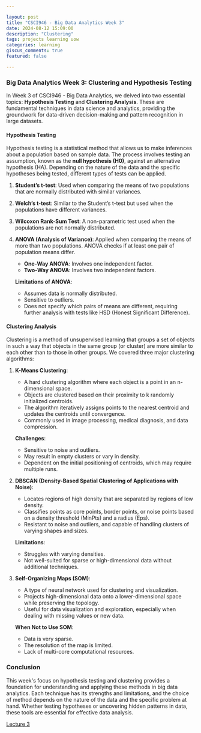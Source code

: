 ```yaml
---

layout: post  
title: "CSCI946 - Big Data Analytics Week 3"  
date: 2024-08-12 15:09:00  
description: "Clustering"  
tags: projects learning uow
categories: learning  
giscus_comments: true  
featured: false  

---
```



### Big Data Analytics Week 3: Clustering and Hypothesis Testing

In Week 3 of CSCI946 - Big Data Analytics, we delved into two essential topics: **Hypothesis Testing** and **Clustering Analysis**. These are fundamental techniques in data science and analytics, providing the groundwork for data-driven decision-making and pattern recognition in large datasets.

#### Hypothesis Testing

Hypothesis testing is a statistical method that allows us to make inferences about a population based on sample data. The process involves testing an assumption, known as the **null hypothesis (H0)**, against an alternative hypothesis (HA). Depending on the nature of the data and the specific hypotheses being tested, different types of tests can be applied.

1. **Student’s t-test**: Used when comparing the means of two populations that are normally distributed with similar variances.
   
2. **Welch’s t-test**: Similar to the Student’s t-test but used when the populations have different variances.
   
3. **Wilcoxon Rank-Sum Test**: A non-parametric test used when the populations are not normally distributed.
   
4. **ANOVA (Analysis of Variance)**: Applied when comparing the means of more than two populations. ANOVA checks if at least one pair of population means differ.

   - **One-Way ANOVA**: Involves one independent factor.
   - **Two-Way ANOVA**: Involves two independent factors.

   **Limitations of ANOVA**:
   - Assumes data is normally distributed.
   - Sensitive to outliers.
   - Does not specify which pairs of means are different, requiring further analysis with tests like HSD (Honest Significant Difference).

#### Clustering Analysis

Clustering is a method of unsupervised learning that groups a set of objects in such a way that objects in the same group (or cluster) are more similar to each other than to those in other groups. We covered three major clustering algorithms:

1. **K-Means Clustering**:
   - A hard clustering algorithm where each object is a point in an n-dimensional space.
   - Objects are clustered based on their proximity to k randomly initialized centroids.
   - The algorithm iteratively assigns points to the nearest centroid and updates the centroids until convergence.
   - Commonly used in image processing, medical diagnosis, and data compression.

   **Challenges**:
   - Sensitive to noise and outliers.
   - May result in empty clusters or vary in density.
   - Dependent on the initial positioning of centroids, which may require multiple runs.

2. **DBSCAN (Density-Based Spatial Clustering of Applications with Noise)**:
   - Locates regions of high density that are separated by regions of low density.
   - Classifies points as core points, border points, or noise points based on a density threshold (MinPts) and a radius (Eps).
   - Resistant to noise and outliers, and capable of handling clusters of varying shapes and sizes.
   
   **Limitations**:
   - Struggles with varying densities.
   - Not well-suited for sparse or high-dimensional data without additional techniques.

3. **Self-Organizing Maps (SOM)**:
   - A type of neural network used for clustering and visualization.
   - Projects high-dimensional data onto a lower-dimensional space while preserving the topology.
   - Useful for data visualization and exploration, especially when dealing with missing values or new data.

   **When Not to Use SOM**:
   - Data is very sparse.
   - The resolution of the map is limited.
   - Lack of multi-core computational resources.

### Conclusion

This week's focus on hypothesis testing and clustering provides a foundation for understanding and applying these methods in big data analytics. Each technique has its strengths and limitations, and the choice of method depends on the nature of the data and the specific problem at hand. Whether testing hypotheses or uncovering hidden patterns in data, these tools are essential for effective data analysis.


[Lecture 3](/assets/pdf/bigdata/w4-Clustering.pdf)